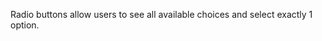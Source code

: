 <p class="abstract">Radio buttons allow users to see all available choices and select exactly 1 option.</p>
